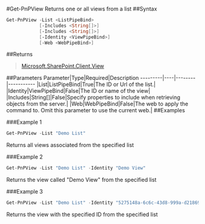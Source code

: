 #Get-PnPView
Returns one or all views from a list
##Syntax
```powershell
Get-PnPView -List <ListPipeBind>
            [-Includes <String[]>]
            [-Includes <String[]>]
            [-Identity <ViewPipeBind>]
            [-Web <WebPipeBind>]
```


##Returns
>[Microsoft.SharePoint.Client.View](https://msdn.microsoft.com/en-us/library/microsoft.sharepoint.client.view.aspx)

##Parameters
Parameter|Type|Required|Description
---------|----|--------|-----------
|List|ListPipeBind|True|The ID or Url of the list.|
|Identity|ViewPipeBind|False|The ID or name of the view|
|Includes|String[]|False|Specify properties to include when retrieving objects from the server.|
|Web|WebPipeBind|False|The web to apply the command to. Omit this parameter to use the current web.|
##Examples

###Example 1
```powershell
Get-PnPView -List "Demo List"
```
Returns all views associated from the specified list

###Example 2
```powershell
Get-PnPView -List "Demo List" -Identity "Demo View"
```
Returns the view called "Demo View" from the specified list

###Example 3
```powershell
Get-PnPView -List "Demo List" -Identity "5275148a-6c6c-43d8-999a-d2186989a661"
```
Returns the view with the specified ID from the specified list
